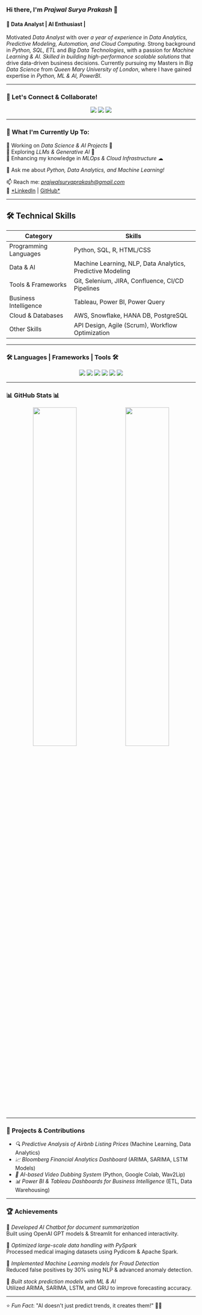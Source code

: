 ### Hi there, I'm *Prajwal Surya Prakash* 👋  
#### 🚀 Data Analyst | AI Enthusiast |

Motivated *Data Analyst* with over *a year of experience* in *Data Analytics, Predictive Modeling, Automation, and Cloud Computing*. Strong background in *Python, SQL, ETL* and *Big Data Technologies*, with a passion for *Machine Learning & AI. Skilled in building* *high-performance scalable solutions* that drive data-driven business decisions. Currently pursuing my Masters in *Big Data Science* from *Queen Mary University of London*, where I have gained expertise in *Python, ML & AI, PowerBI*.  

---

### 📢 Let's Connect & Collaborate!  
<p align="center"> <a href="https://www.linkedin.com/in/prajwal-surya-prakash-7bb980246/"><img src="https://img.shields.io/badge/LinkedIn-0A66C2?style=for-the-badge&logo=linkedin&logoColor=white" /></a>
  <a href="https://github.com/PrajwalSuryaPrakash"><img src="https://img.shields.io/badge/GitHub-181717?style=for-the-badge&logo=github&logoColor=white" /></a>
  <a href="mailto:prajwalsuryaprakash@gmail.com"><img src="https://img.shields.io/badge/Gmail-D14836?style=for-the-badge&logo=gmail&logoColor=white" /></a> 
</p>

---

### 🌱 What I'm Currently Up To:
🔹 Working on *Data Science & AI Projects* 🚀  
🔹 Exploring *LLMs & Generative AI* 🤖  
🔹 Enhancing my knowledge in *MLOps & Cloud Infrastructure* ☁  

💬 Ask me about *Python, Data Analytics, and Machine Learning!*

📫 Reach me: *prajwalsuryaprakash@gmail.com*  
🔗 [*LinkedIn](https://www.linkedin.com/in/prajwal-surya-prakash-7bb980246/) | [GitHub*](https://github.com/PrajwalSuryaPrakash)  

---

## 🛠 Technical Skills   

| Category | Skills |
|-------------|-----------|
| Programming Languages | Python, SQL, R, HTML/CSS |
| Data & AI | Machine Learning, NLP, Data Analytics, Predictive Modeling |
| Tools & Frameworks | Git, Selenium, JIRA, Confluence, CI/CD Pipelines |
| Business Intelligence | Tableau, Power BI, Power Query |
| Cloud & Databases | AWS, Snowflake, HANA DB, PostgreSQL |
| Other Skills | API Design, Agile (Scrum), Workflow Optimization |

---

### 🛠 Languages | Frameworks | Tools 🛠
<p align="center">
  <img src="https://img.shields.io/badge/Python-FFD43B?style=for-the-badge&logo=python&logoColor=blue" />
  <img src="https://img.shields.io/badge/PostgreSQL-336791?style=for-the-badge&logo=postgresql&logoColor=white" />
  <img src="https://img.shields.io/badge/SQL-CC2927?style=for-the-badge&logo=databricks&logoColor=white" />
  <img src="https://img.shields.io/badge/Tableau-E97627?style=for-the-badge&logo=tableau&logoColor=white" />
  <img src="https://img.shields.io/badge/AWS-232F3E?style=for-the-badge&logo=amazon-aws&logoColor=white" />
  <img src="https://img.shields.io/badge/Snowflake-29B5E8?style=for-the-badge&logo=snowflake&logoColor=white" />
</p>

---

### 📊 GitHub Stats 📊
<p align="center">
  <img src="https://github-readme-stats.vercel.app/api?username=prajwalsurya&show_icons=true" width="48%" />
  <img src="https://github-readme-streak-stats.herokuapp.com/?user=prajwalsurya" width="48%" />
</p>

---

### 🚀 Projects & Contributions  
- *🔍 Predictive Analysis of Airbnb Listing Prices* (Machine Learning, Data Analytics)  
- *📈 Bloomberg Financial Analytics Dashboard* (ARIMA, SARIMA, LSTM Models)  
- *🤖 AI-based Video Dubbing System* (Python, Google Colab, Wav2Lip)  
- *📊 Power BI & Tableau Dashboards for Business Intelligence* (ETL, Data Warehousing)  

---

### 🏆 Achievements  

🏅 *Developed AI Chatbot for document summarization*  
Built using OpenAI GPT models & Streamlit for enhanced interactivity.  

🏅 *Optimized large-scale data handling with PySpark*  
Processed medical imaging datasets using Pydicom & Apache Spark.  

🏅 *Implemented Machine Learning models for Fraud Detection*  
Reduced false positives by 30% using NLP & advanced anomaly detection.  

🏅 *Built stock prediction models with ML & AI*  
Utilized ARIMA, SARIMA, LSTM, and GRU to improve forecasting accuracy.  

---

⭐ *Fun Fact*: "AI doesn't just predict trends, it creates them!" 🧠🚀  


